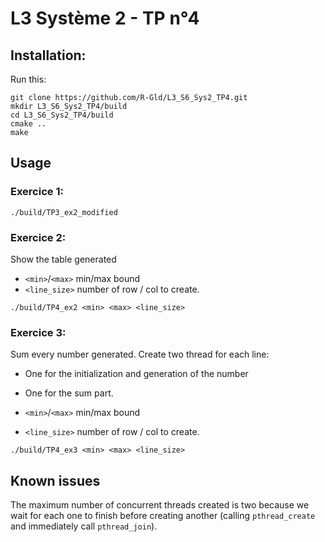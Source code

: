 # L3 Système 2 - TP n°4

## Installation:
Run this:
```shell
git clone https://github.com/R-Gld/L3_S6_Sys2_TP4.git
mkdir L3_S6_Sys2_TP4/build
cd L3_S6_Sys2_TP4/build
cmake ..
make
```

## Usage

### Exercice 1:

```shell
./build/TP3_ex2_modified
```

### Exercice 2:
Show the table generated

- `<min>`/`<max>` min/max bound
- `<line_size>` number of row / col to create.

```shell
./build/TP4_ex2 <min> <max> <line_size>
```

### Exercice 3:

Sum every number generated.
Create two thread for each line:
 - One for the initialization and generation of the number
 - One for the sum part.

- `<min>`/`<max>` min/max bound
- `<line_size>` number of row / col to create.

```shell
./build/TP4_ex3 <min> <max> <line_size>
```

## Known issues

The maximum number of concurrent threads created is two because we wait for each one to finish before creating another (calling `pthread_create` and immediately call `pthread_join`).